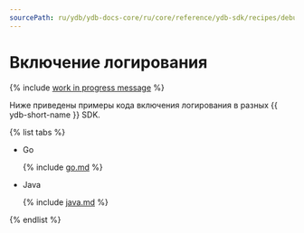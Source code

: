```yaml
---
sourcePath: ru/ydb/ydb-docs-core/ru/core/reference/ydb-sdk/recipes/debug/_includes/logs.md
---
```

# Включение логирования

{% include [work in progress message](../../_includes/addition.md) %}

Ниже приведены примеры кода включения логирования в разных {{ ydb-short-name }} SDK.

{% list tabs %}

- Go


  {% include [go.md](logs/go.md) %}

- Java


  {% include [java.md](logs/java.md) %}

{% endlist %}
